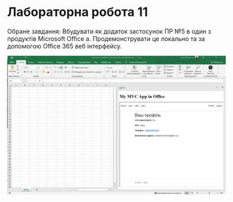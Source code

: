 # Лабораторна робота 11

Обране завдання:
Вбудувати як додаток застосунок ПР №5 в один з продуктів Microsoft Office
    a.	Продемонструвати це локально та за допомогою Office 365 веб інтерфейсу.

![InExcel](../Lab11/results/lab11_result_1.png)

